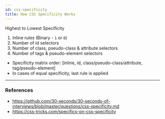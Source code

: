 ```yaml
---
id: css-specificity
title: How CSS Specificity Works
---
```


Highest to Lowest Specificity

1. Inline rules (Binary - `1` or `0`)
2. Number of id selectors
3. Number of class, pseudo-class & attribute selectors
4. Number of tags & pseudo-element selectors

- Specificity matrix order: [inline, id, class/pseudo-class/attribute, tag/pseudo-element]
- In cases of equal specificity, last rule is applied

---

### References

- https://github.com/30-seconds/30-seconds-of-interviews/blob/master/questions/css-specificity.md
- https://css-tricks.com/specifics-on-css-specificity
